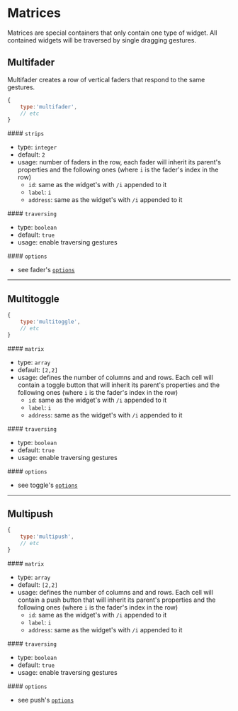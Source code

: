 # Matrices

Matrices are special containers that only contain one type of widget. All contained widgets will be traversed by single dragging gestures.

## Multifader

Multifader creates a row of vertical faders that respond to the same gestures.

```js
{
    type:'multifader',
    // etc
}
```

#### `strips`
- type: `integer`
- default: `2`
- usage: number of faders in the row, each fader will inherit its parent's properties and the following ones (where `i` is the fader's index in the row)
    - `id`: same as the widget's with `/i` appended to it
    - `label`: `i`
    - `address`: same as the widget's with `/i` appended to it

#### `traversing`
- type: `boolean`
- default: `true`
- usage: enable traversing gestures

#### `options`
- see fader's [`options`](sliders/#fader)


----

## Multitoggle
```js
{
    type:'multitoggle',
    // etc
}
```

#### `matrix`
- type: `array`
- default: `[2,2]`
- usage: defines the number of columns and and rows. Each cell will contain a toggle button that will inherit its parent's properties and the following ones (where `i` is the fader's index in the row)
    - `id`: same as the widget's with `/i` appended to it
    - `label`: `i`
    - `address`: same as the widget's with `/i` appended to it

#### `traversing`
- type: `boolean`
- default: `true`
- usage: enable traversing gestures

#### `options`
- see toggle's [`options`](buttons/#toggle)


----
## Multipush
```js
{
    type:'multipush',
    // etc
}
```

#### `matrix`
- type: `array`
- default: `[2,2]`
- usage: defines the number of columns and and rows. Each cell will contain a push button that will inherit its parent's properties and the following ones (where `i` is the fader's index in the row)
    - `id`: same as the widget's with `/i` appended to it
    - `label`: `i`
    - `address`: same as the widget's with `/i` appended to it

#### `traversing`
- type: `boolean`
- default: `true`
- usage: enable traversing gestures


#### `options`
- see push's [`options`](buttons/#push)
